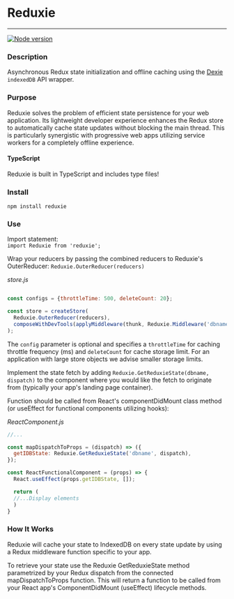 # Reduxie
---
[![Node version](https://img.shields.io/node/v/[reduxie].svg?style=flat)](http://nodejs.org/download/)

### Description
Asynchronous Redux state initialization and offline caching using the [Dexie](https://github.com/dfahlander/Dexie.js/) `indexedDB` API wrapper.

### Purpose
Reduxie solves the problem of efficient state persistence for your web application. Its lightweight developer experience enhances the Redux store to automatically cache state updates without blocking the main thread. This is particularly synergistic with progressive web apps utilizing service workers for a completely offline experience.

#### TypeScript
Reduxie is built in TypeScript and includes type files!

### Install

```npm install reduxie```

### Use
Import statement:<br>
```import Reduxie from 'reduxie';```

Wrap your reducers by passing the combined reducers to Reduxie's OuterReducer: `Reduxie.OuterReducer(reducers)`

*store.js*
```javascript

const configs = {throttleTime: 500, deleteCount: 20};

const store = createStore(
  Reduxie.OuterReducer(reducers),
  composeWithDevTools(applyMiddleware(thunk, Reduxie.Middleware('dbname', configs)))
);
```

The `config` parameter is optional and specifies a `throttleTime` for caching throttle frequency (ms) and `deleteCount` for cache storage limit. For an application with large store objects we advise smaller storage limits.

Implement the state fetch by adding `Reduxie.GetReduxieState(dbname, dispatch)` to the component where you would like the fetch to originate from (typically your app's landing page container).

Function should be called from React's componentDidMount class method (or useEffect for functional components utilizing hooks):

*ReactComponent.js*
```javascript
//...

const mapDispatchToProps = (dispatch) => ({
  getIDBState: Reduxie.GetReduxieState('dbname', dispatch),
});

const ReactFunctionalComponent = (props) => {
  React.useEffect(props.getIDBState, []);

  return (
  //...Display elements
  )
}
```

### How It Works
Reduxie will cache your state to IndexedDB on every state update by using a Redux middleware function specific to your app.

To retrieve your state use the Reduxie GetReduxieState method parametrized by your Redux dispatch from the connected mapDispatchToProps function. This will return a function to be called from your React app's ComponentDidMount (useEffect) lifecycle methods.
